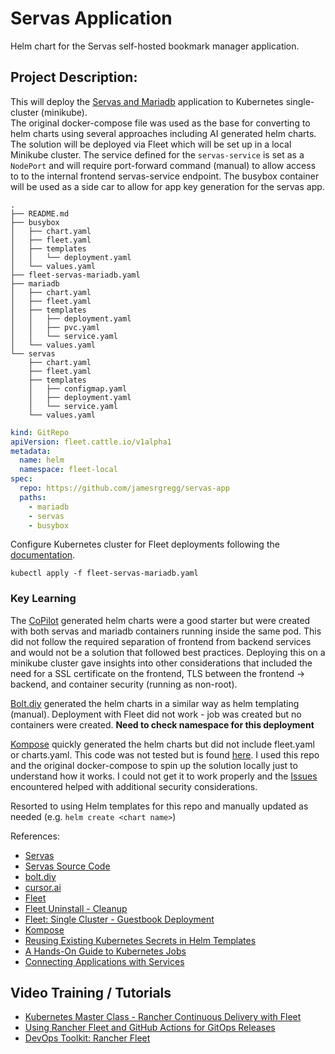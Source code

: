 # Servas Application
Helm chart for the Servas self-hosted bookmark manager application.



## Project Description:
This will deploy the [Servas and Mariadb](https://github.com/kubernetes/examples/tree/master/guestbook/) application to Kubernetes single-cluster (minikube).  
The original docker-compose file was used as the base for converting to helm charts using several approaches including AI generated helm charts.
The solution will be deployed via Fleet which will be set up in a local Minikube cluster.
The service defined for the `servas-service` is set as a `NodePort` and will require port-forward command (manual) to allow access to to the internal frontend servas-service endpoint.
The busybox container will be used as a side car to allow for app key generation for the servas app.

```
.
├── README.md
├── busybox
│   ├── chart.yaml
│   ├── fleet.yaml
│   ├── templates
│   │   └── deployment.yaml
│   └── values.yaml
├── fleet-servas-mariadb.yaml
├── mariadb
│   ├── chart.yaml
│   ├── fleet.yaml
│   ├── templates
│   │   ├── deployment.yaml
│   │   ├── pvc.yaml
│   │   └── service.yaml
│   └── values.yaml
└── servas
    ├── chart.yaml
    ├── fleet.yaml
    ├── templates
    │   ├── configmap.yaml
    │   ├── deployment.yaml
    │   └── service.yaml
    └── values.yaml

```

```yaml
kind: GitRepo
apiVersion: fleet.cattle.io/v1alpha1
metadata:
  name: helm
  namespace: fleet-local
spec:
  repo: https://github.com/jamesrgregg/servas-app
  paths:
    - mariadb
    - servas
    - busybox
```
Configure Kubernetes cluster for Fleet deployments following the [documentation](https://fleet.rancher.io/quickstart).

`kubectl apply -f fleet-servas-mariadb.yaml`

### Key Learning
The [CoPilot](https://github.com/copilot/c/5018258b-fc27-4342-bd8c-73b6d95ccc54) generated helm charts were a good starter but were created with both servas and mariadb containers running inside the same pod.  This did not follow the required separation of frontend from backend services and would not be a solution that followed best practices.  Deploying this on a minikube cluster gave insights into other considerations that included the need for a SSL certificate on the frontend, TLS between the frontend -> backend, and container security (running as non-root).

[Bolt.diy](https://github.com/stackblitz-labs/bolt.diy) generated the helm charts in a similar way as helm templating (manual).  Deployment with Fleet did not work - job was created but no containers were created.  **Need to check namespace for this deployment**  

[Kompose](https://kompose.io) quickly generated the helm charts but did not include fleet.yaml or charts.yaml.  This code was not tested but is found [here](https://github.com/jamesrgregg/kompose2helm).  I used this repo and the original docker-compose to spin up the solution locally just to understand how it works.  I could not get it to work properly and the [Issues](https://github.com/jamesrgregg/kompose2helm/blob/main/servas-app/README.md) encountered helped with additional security considerations.

Resorted to using Helm templates for this repo and manually updated as needed (e.g. `helm create <chart name>`)


References: 
- [Servas](https://servas.app/)
- [Servas Source Code](https://github.com/beromir/Servas)
- [bolt.diy](https://github.com/stackblitz-labs/bolt.diy)
- [cursor.ai](https://www.cursor.com/)
- [Fleet](https://fleet.rancher.io/quickstart)
- [Fleet Uninstall - Cleanup](https://fleet.rancher.io/uninstall)
- [Fleet: Single Cluster - Guestbook Deployment](https://github.com/rancher/fleet-examples/tree/master/single-cluster/helm)
- [Kompose](https://kompose.io)
- [Reusing Existing Kubernetes Secrets in Helm Templates](https://blog.cloudcover.ch/posts/reusing-existing-kubernetes-secrets-in-helm-templates/)
- [A Hands-On Guide to Kubernetes Jobs ](https://medium.com/@muppedaanvesh/a-hand-on-guide-to-kubernetes-jobs-%EF%B8%8F-aa2edbb061ea)
- [Connecting Applications with Services](https://kubernetes.io/docs/tutorials/services/connect-applications-service/)

## Video Training / Tutorials
 - [Kubernetes Master Class - Rancher Continuous Delivery with Fleet](https://www.youtube.com/watch?v=lNeX_PxnzLM&t=15s)
 - [Using Rancher Fleet and GitHub Actions for GitOps Releases](https://www.youtube.com/watch?v=kagSBoInW6g&t=556s)
 - [DevOps Toolkit: Rancher Fleet](https://gist.github.com/vfarcic/eabe08e8e147fb2ce51afc520efc0cef)